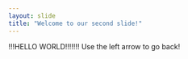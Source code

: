 ```yaml
---
layout: slide
title: "Welcome to our second slide!"
---
```

!!!HELLO WORLD!!!!!!!
Use the left arrow to go back!

